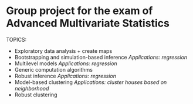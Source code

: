 # Group project for the exam of Advanced Multivariate Statistics

TOPICS:
- Exploratory data analysis + create maps
- Bootstrapping and simulation-based inference
    _Applications: regression_
- Multilevel models
  _Applications: regression_
- Generic computation algorithms
- Robust inference
  _Applications: regression_
- Model-based clustering
  _Applications: cluster houses based on neighborhood_
- Robust clustering
